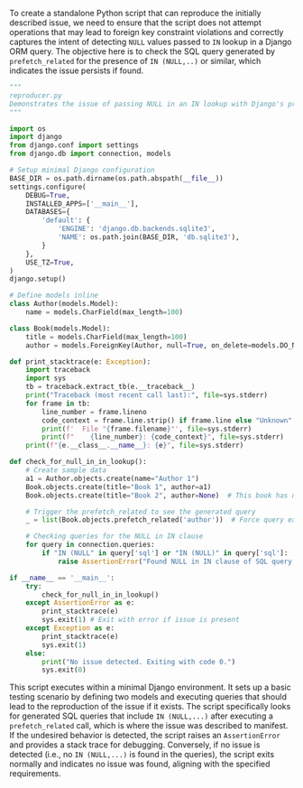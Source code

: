 To create a standalone Python script that can reproduce the initially described issue, we need to ensure that the script does not attempt operations that may lead to foreign key constraint violations and correctly captures the intent of detecting `NULL` values passed to `IN` lookup in a Django ORM query. The objective here is to check the SQL query generated by `prefetch_related` for the presence of `IN (NULL,..)` or similar, which indicates the issue persists if found.

```python
"""
reproducer.py
Demonstrates the issue of passing NULL in an IN lookup with Django's prefetch_related.
"""

import os
import django
from django.conf import settings
from django.db import connection, models

# Setup minimal Django configuration
BASE_DIR = os.path.dirname(os.path.abspath(__file__))
settings.configure(
    DEBUG=True,
    INSTALLED_APPS=['__main__'],
    DATABASES={
        'default': {
            'ENGINE': 'django.db.backends.sqlite3',
            'NAME': os.path.join(BASE_DIR, 'db.sqlite3'),
        }
    },
    USE_TZ=True,
)
django.setup()

# Define models inline
class Author(models.Model):
    name = models.CharField(max_length=100)

class Book(models.Model):
    title = models.CharField(max_length=100)
    author = models.ForeignKey(Author, null=True, on_delete=models.DO_NOTHING)

def print_stacktrace(e: Exception):
    import traceback
    import sys
    tb = traceback.extract_tb(e.__traceback__)
    print("Traceback (most recent call last):", file=sys.stderr)
    for frame in tb:
        line_number = frame.lineno
        code_context = frame.line.strip() if frame.line else "Unknown"
        print(f'  File "{frame.filename}"', file=sys.stderr)
        print(f"    {line_number}: {code_context}", file=sys.stderr)
    print(f"{e.__class__.__name__}: {e}", file=sys.stderr)

def check_for_null_in_in_lookup():
    # Create sample data
    a1 = Author.objects.create(name="Author 1")
    Book.objects.create(title="Book 1", author=a1)
    Book.objects.create(title="Book 2", author=None)  # This book has no author

    # Trigger the prefetch_related to see the generated query
    _ = list(Book.objects.prefetch_related('author'))  # Force query execution

    # Checking queries for the NULL in IN clause
    for query in connection.queries:
        if "IN (NULL" in query['sql'] or "IN (NULL)" in query['sql']:
            raise AssertionError("Found NULL in IN clause of SQL query.")

if __name__ == '__main__':
    try:
        check_for_null_in_in_lookup()
    except AssertionError as e:
        print_stacktrace(e)
        sys.exit(1) # Exit with error if issue is present
    except Exception as e:
        print_stacktrace(e)
        sys.exit(1)
    else:
        print("No issue detected. Exiting with code 0.")
        sys.exit(0)
```

This script executes within a minimal Django environment. It sets up a basic testing scenario by defining two models and executing queries that should lead to the reproduction of the issue if it exists. The script specifically looks for generated SQL queries that include `IN (NULL,...)` after executing a `prefetch_related` call, which is where the issue was described to manifest. If the undesired behavior is detected, the script raises an `AssertionError` and provides a stack trace for debugging. Conversely, if no issue is detected (i.e., no `IN (NULL,...)` is found in the queries), the script exits normally and indicates no issue was found, aligning with the specified requirements.